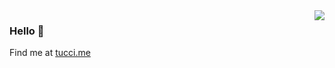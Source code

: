 <img align="right" src="https://github-readme-stats.vercel.app/api?username=matiastucci&show_icons=true&hide_title=true&count_private=true&hide=issues,contribs" />

### Hello 👋

Find me at [tucci.me](tucci.me)
